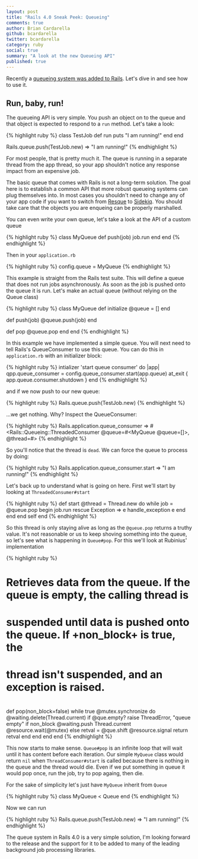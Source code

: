 ```yaml
---
layout: post
title: "Rails 4.0 Sneak Peek: Queueing"
comments: true
author: Brian Cardarella
github: bcardarella
twitter: bcardarella
category: ruby
social: true
summary: "A look at the new Queueing API"
published: true
---
```


Recently a [queueing system was added to Rails](https://github.com/rails/rails/commit/adff4a706a5d7ad18ef05303461e1a0d848bd662).
Let's dive in and see how to use it.

## Run, baby, run! ##

The queueing API is very simple. You push an object on to the queue and
that object is expected to respond to a `run` method. Let's take a look:

{% highlight ruby %}
class TestJob
  def run
    puts "I am running!"
  end
end

Rails.queue.push(TestJob.new)
=> "I am running!"
{% endhighlight %}

For most people, that is pretty much it. The queue is running in a
separate thread from the app thread, so your app shouldn't notice any
response impact from an expensive job.

The basic queue that comes with Rails is not a long-term solution. The
goal here is to establish a common API that more robust queueing systems
can plug themselves into. In most cases you shouldn't need to change any
of your app code if you want to switch from
[Resque](https://github.com/defunkt/resque) to
[Sidekiq](https://github.com/mperham/sidekiq). You should take care that
the objects you are enqueing can be properly marshalled.

You can even write your own queue, let's take a look at the API of a
custom queue

{% highlight ruby %}
class MyQueue
  def push(job)
    job.run
  end
end
{% endhighlight %}

Then in your `application.rb`

{% highlight ruby %}
config.queue = MyQueue
{% endhighlight %}

This example is straight from the Rails test suite. This will define a
queue that does not run jobs asynchronously. As soon as the job is
pushed onto the queue it is run. Let's make an actual queue (without relying on
the Queue class)

{% highlight ruby %}
class MyQueue
  def initialize
    @queue = []
  end

  def push(job)
    @queue.push(job)
  end

  def pop
    @queue.pop
  end
end
{% endhighlight %}

In this example we have implemented a simple queue. You will next need
to tell Rails's QueueConsumer to use this queue. You can do this in
`application.rb` with an initializer block:

{% highlight ruby %}
intializer 'start queue consumer' do |app|
  qpp.queue_consumer = config.queue_consumer.start(app.queue)
  at_exit { app.queue.consumer.shutdown }
end
{% endhighlight %}

and if we now push to our new queue:

{% highlight ruby %}
Rails.queue.push(TestJob.new)
{% endhighlight %}

...we get nothing. Why? Inspect the QueueConsumer:

{% highlight ruby %}
Rails.application.queue_consumer
=> #<Rails::Queueing::ThreadedConsumer @queue=#<MyQueue @queue=[]>, @thread=#<Thread dead>>
{% endhighlight %}


So you'll notice that the thread is `dead`. We can force the queue to
process by doing:

{% highlight ruby %}
Rails.application.queue_consumer.start
=> "I am running!"
{% endhighlight %}

Let's back up to understand what is going on here. First we'll start by looking at `ThreadedConsumer#start`

{% highlight ruby %}
def start
  @thread = Thread.new do
    while job = @queue.pop
      begin
        job.run
      rescue Exception => e
        handle_exception e
      end
    end
  end
  self
end
{% endhighlight %}

So this thread is only staying alive as long as the `@queue.pop` returns a truthy value.
It's not reasonable or us to keep shoving something into the queue, so let's see what is happening 
in `Queue#pop`. For this we'll look at Rubinius' implementation

{% highlight ruby %}
# Retrieves data from the queue.  If the queue is empty, the calling thread is
# suspended until data is pushed onto the queue.  If +non_block+ is true, the
# thread isn't suspended, and an exception is raised.
#
def pop(non_block=false)
  while true
    @mutex.synchronize do
      @waiting.delete(Thread.current)
      if @que.empty?
        raise ThreadError, "queue empty" if non_block
        @waiting.push Thread.current
        @resource.wait(@mutex)
      else
        retval = @que.shift
        @resource.signal
        return retval
      end
    end
  end
end
{% endhighlight %}

This now starts to make sense. `Queue#pop` is an infinite loop that will wait until it has
content before each iteration. Our simple `MyQueue` class would return `nil` when `ThreadConsumer#start`
is called because there is nothing in the queue and the thread would die. Even if we put something in
queue it would pop once, run the job, try to pop againg, then die.

For the sake of simplicity let's just have `MyQueue` inherit from
`Queue`

{% highlight ruby %}
class MyQueue < Queue
end
{% endhighlight %}

Now we can run

{% highlight ruby %}
Rails.queue.push(TestJob.new)
=> "I am running!"
{% endhighlight %}

The queue system in Rails 4.0 is a very simple solution, I'm looking
forward to the release and the support for it to be added to many of the
leading background job processing libraries.
